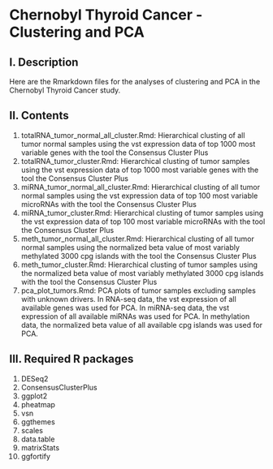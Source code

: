 # Chernobyl Thyroid Cancer - Clustering and PCA
## I. Description
Here are the Rmarkdown files for the analyses of clustering and PCA in the Chernobyl Thyroid Cancer study.
## II. Contents
1) totalRNA_tumor_normal_all_cluster.Rmd: Hierarchical clusting of all tumor normal samples using the vst expression data of top 1000 most variable genes with the tool the Consensus Cluster Plus
2) totalRNA_tumor_cluster.Rmd: Hierarchical clusting of tumor samples using the vst expression data of top 1000 most variable genes with the tool the Consensus Cluster Plus
3) miRNA_tumor_normal_all_cluster.Rmd: Hierarchical clusting of all tumor normal samples using the vst expression data of top 100 most variable microRNAs with the tool the Consensus Cluster Plus
4) miRNA_tumor_cluster.Rmd: Hierarchical clusting of tumor samples using the vst expression data of top 100 most variable microRNAs with the tool the Consensus Cluster Plus
5) meth_tumor_normal_all_cluster.Rmd: Hierarchical clusting of all tumor normal samples using the normalized beta value of most variably methylated 3000 cpg islands with the tool the Consensus Cluster Plus
6) meth_tumor_cluster.Rmd: Hierarchical clusting of tumor samples using the normalized beta value of most variably methylated 3000 cpg islands with the tool the Consensus Cluster Plus
7) pca_plot_tumors.Rmd: PCA plots of tumor samples excluding samples with unknown drivers. In RNA-seq data, the vst expression of all available genes was used for PCA. In miRNA-seq data, the vst expression of all available miRNAs was used for PCA. In methylation data, the normalized beta value of all available cpg islands was used for PCA. 
## III. Required R packages
1) DESeq2
2) ConsensusClusterPlus
3) ggplot2
4) pheatmap
5) vsn
6) ggthemes
7) scales
8) data.table
9) matrixStats
10) ggfortify
